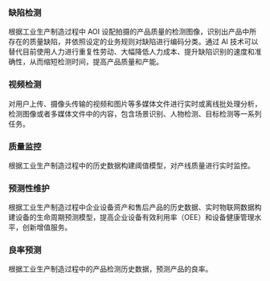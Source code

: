 

### 缺陷检测

根据工业生产制造过程中 AOI 设配拍摄的产品质量的检测图像，识别出产品中所存在的质量缺陷，并依照设定的业务规则对缺陷进行编码分类。通过 AI 技术可以替代目前使用人力进行重复性劳动、大幅降低人力成本、提升缺陷识别的速度和准确性，从而缩短检测时间，提高产品质量和产能。

### 视频检测

对用户上传、摄像头传输的视频和图片等多媒体文件进行实时或离线批处理分析，检测图像或者多媒体文件中的内容，包含场景识别、人物检测、目标检测等一系列任务。

### 质量监控

根据工业生产制造过程中的历史数据构建阈值模型，对产线质量进行实时监控。

### 预测性维护

根据工业生产制造过程中企业设备资产和售后产品的历史数据、实时物联网数据构建设备的生命周期预测模型，提高企业设备有效利用率（OEE）和设备健康管理水平，创新增值服务。 

### 良率预测

根据工业生产制造过程中的产品检测历史数据，预测产品的良率。


